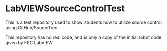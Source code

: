 # LabVIEWSourceControlTest

This is a test repository used to show students how to utilize source control using GitHub/SourceTree.

This repository has no real code, and is only a copy of the initial robot code given by FRC LabVIEW
